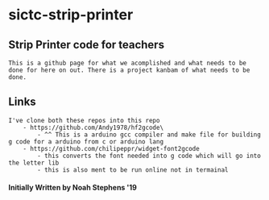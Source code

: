 # sictc-strip-printer
## Strip Printer code for teachers
    This is a github page for what we acomplished and what needs to be done for here on out. There is a project kanbam of what needs to be done.



## Links
    I've clone both these repos into this repo
        - https://github.com/Andy1978/hf2gcode\
            - ^^ This is a arduino gcc compiler and make file for building g code for a arduino from c or arduino lang
        - https://github.com/chilipeppr/widget-font2gcode
            - this converts the font needed into g code which will go into the letter lib
            - this is also ment to be run online not in termainal


#### Initially Written by Noah Stephens '19
